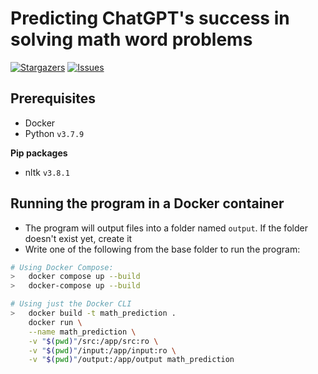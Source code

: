 # Predicting ChatGPT's success in solving math word problems

<p align="left">
	<a href="https://github.com/hwelsters/sleepyask/stargazers">
		<img alt="Stargazers" src="https://img.shields.io/github/stars/hwelsters/improved-octo-happiness?style=for-the-badge"></a>
	<a href="https://github.com/hwelsters/sleepyask/issues">
		<img alt="Issues" src="https://img.shields.io/github/issues/hwelsters/improved-octo-happiness?style=for-the-badge"></a>
</p>

## Prerequisites
- Docker  
- Python `v3.7.9`

**Pip packages**
- nltk `v3.8.1`

## Running the program in a Docker container
- The program will output files into a folder named `output`. If the folder doesn't exist yet, create it  
- Write one of the following from the base folder to run the program:

```bash
# Using Docker Compose:
> 	docker compose up --build
> 	docker-compose up --build

# Using just the Docker CLI
> 	docker build -t math_prediction .
	docker run \
	--name math_prediction \
	-v "$(pwd)"/src:/app/src:ro \
	-v "$(pwd)"/input:/app/input:ro \
	-v "$(pwd)"/output:/app/output math_prediction
```
